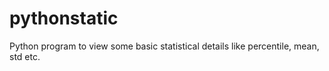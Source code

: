 # pythonstatic
Python program to view some basic statistical details like percentile, mean, std etc.
